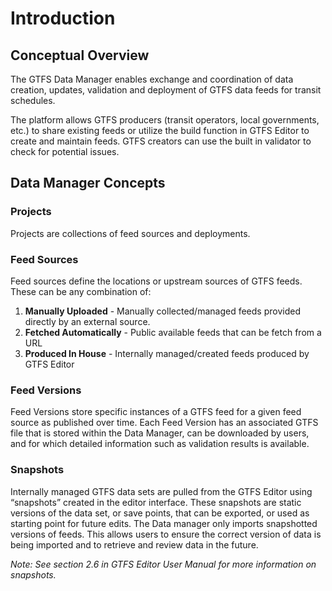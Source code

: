 # Introduction

## Conceptual Overview

The GTFS Data Manager enables exchange and coordination of data creation, updates, validation and deployment of GTFS data feeds for transit schedules.

The platform allows GTFS producers (transit operators, local governments, etc.) to share existing feeds or utilize the build function in GTFS Editor to create and maintain feeds. GTFS creators can use the built in validator to check for potential issues.

## Data Manager Concepts

### Projects

Projects are collections of feed sources and deployments.

### Feed Sources

Feed sources define the locations or upstream sources of GTFS feeds. These can be any combination of:

1. **Manually Uploaded** - Manually collected/managed feeds provided directly by an external source.  
2. **Fetched Automatically** - Public available feeds that can be fetch from a URL
3. **Produced In House** - Internally managed/created feeds produced by GTFS Editor

### Feed Versions

Feed Versions store specific instances of a GTFS feed for a given feed source as published over time. Each Feed Version has an associated GTFS file that is stored within the Data Manager, can be downloaded by users, and for which detailed information such as validation results is available.

### Snapshots

Internally managed GTFS data sets are pulled from the GTFS Editor using “snapshots” created in the editor interface. These snapshots are static versions of the data set, or save points, that can be exported, or used as starting point for future edits. The Data manager only imports snapshotted versions of feeds. This allows users to ensure the correct version of data is being imported and to retrieve and review data in the future.

*Note: See section 2.6 in GTFS Editor User Manual for more information on snapshots.*
